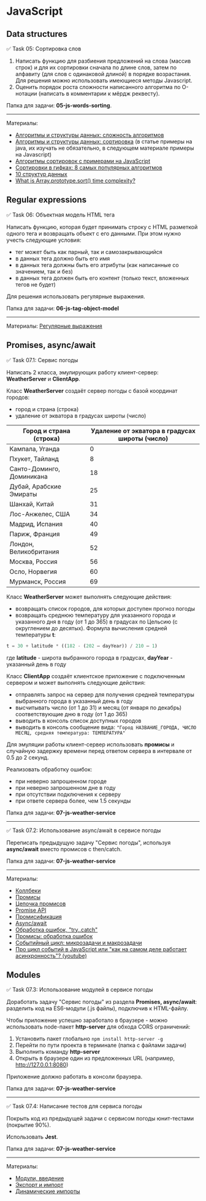 # JavaScript

## Data structures

✅ Task 05: Сортировка слов

1. Написать функцию для разбиения предложений на слова (массив строк) и для их сортировки сначала по длине слов, затем по алфавиту (для слов с одинаковой длиной) в порядке возрастания. Для решения можно использовать имеющиеся методы Javascript.
2. Оценить порядок роста сложности написанного алгоритма по О-нотации (написать в комментарии к мёрдж реквесту).

Папка для задачи: **05-js-words-sorting**.

----

Материалы:
- [Алгоритмы и структуры данных: сложность алгоритмов](https://tproger.ru/translations/algorithms-and-data-structures/)
- [Алгоритмы и структуры данных: сортировка](https://tproger.ru/translations/sorting-for-beginners/) (в статье примеры на java, их изучать не обязательно, в следующем материале примеры на Javascript)
- [Алгоритмы сортировок с примерами на JavaScript](http://mathhelpplanet.com/static.php?p=javascript-algoritmy-sortirovki)
- [Сортировки в гифках: 8 самых популярных алгоритмов](https://proglib.io/p/sort-gif)
- [10 структур данных](https://proglib.io/p/data-structures/)
- [What is Array.prototype.sort() time complexity?](https://stackoverflow.com/questions/57763205/what-is-array-prototype-sort-time-complexity)

## Regular expressions

✅ Task 06: Объектная модель HTML тега

Написать функцию, которая будет принимать строку с HTML разметкой одного тега и возвращать объект с его данными. При этом нужно учесть следующие условия:
- тег может быть как парный, так и самозакрывающийся
- в данных тега должно быть его имя
- в данных тега должны быть его атрибуты (как написанные со значением, так и без)
- в данных тега должен быть его контент (только текст, вложенных тегов не будет)

Для решения использовать регулярные выражения.

Папка для задачи: **06-js-tag-object-model**

----

Материалы:
[Регулярные выражения](https://learn.javascript.ru/regular-expressions)

## Promises, async/await

✅ Task 07.1: Сервис погоды

Написать 2 класса, эмулирующих работу клиент-сервер: **WeatherServer** и **ClientApp**.

Класс **WeatherServer** создаёт сервер погоды с базой координат городов:
- город и страна (строка)
- удаление от экватора в градусах широты (число)

| Город и страна (строка) | Удаление от экватора в градусах широты (число) |
| --- | --- |
| Кампала, Уганда | 0 |
| Пхукет, Тайланд | 8 |
| Санто-Доминго, Доминикана | 18 |
| Дубай, Арабские Эмираты | 25 |
| Шанхай, Китай | 31 |
| Лос-Анжелес, США | 34 |
| Мадрид, Испания | 40 |
| Париж, Франция | 49 |
| Лондон, Великобритания | 52 |
| Москва, Россия | 56 |
| Осло, Норвегия | 60 |
| Мурманск, Россия | 69 |

Класс **WeatherServer** может выполнять следующие действия:
* возвращать список городов, для которых доступен прогноз погоды
* возвращать среднюю температуру для указанного города и указанного дня в году (от 1 до 365) в градусах по Цельсию (с округлением до десятых). Формула вычисления средней температуры **t**:
```javascript
t = 30 + latitude * ((182 - (202 – dayYear)) / 210 – 1)
```
где **latitude** - широта выбранного города в градусах,
**dayYear** - указанный день в году

Класс **ClientApp** создаёт клиентское приложение с подключенным сервером и может выполнять следующие действия:
* отправлять запрос на сервер для получения средней температуры выбранного города в указанный день в году
* высчитывать число (от 1 до 31) и месяц (от января по декабрь) соответствующие дню в году (от 1 до 365)
* выводить в консоль список доступных городов
* выводить в консоль сообщение вида: `"Город НАЗВАНИЕ_ГОРОДА, ЧИСЛО МЕСЯЦ, средняя температура: ТЕМПЕРАТУРА"`

Для эмуляции работы клиент-сервер использовать **промисы** и случайную задержку времени перед ответом сервера в интервале от 0.5 до 2 секунд.

Реализовать обработку ошибок:
* при неверно запрошенном городе
* при неверно запрошенном дне в году
* при отсутствии подключения к серверу
* при ответе сервера более, чем 1.5 секунды

Папка для задачи: **07-js-weather-service**

----

✅ Task 07.2: Использование async/await в сервисе погоды

Переписать предыдущую задачу "Сервис погоды", используя **async/await** вместо промисов с then/catch.

Папка для задачи: **07-js-weather-service**

----

Материалы:
- [Коллбеки](https://learn.javascript.ru/callbacks)
- [Промисы](https://learn.javascript.ru/promise-basics)
- [Цепочка промисов](https://learn.javascript.ru/promise-chaining)
- [Promise API](https://learn.javascript.ru/promise-api)
- [Промисификация](https://learn.javascript.ru/promisify)
- [Async/await](https://learn.javascript.ru/async-await)
- [Обработка ошибок, "try..catch"](https://learn.javascript.ru/try-catch)
- [Промисы: обработка ошибок](https://learn.javascript.ru/promise-error-handling)
- [Событийный цикл: микрозадачи и макрозадачи](https://learn.javascript.ru/event-loop)
- [Про цикл событий в JavaScript или "как на самом деле работает асинхронность"? (youtube)](https://www.youtube.com/watch?v=8cV4ZvHXQL4&feature=youtu.be)

## Modules 

✅ Task 07.3: Использование модулей в сервисе погоды

Доработать задачу "Сервис погоды" из раздела **Promises, async/await**: разделить код на ES6-модули (.js файлы), подключив к HTML-файлу.

Чтобы приложение успешно заработало в браузере - можно использовать node-пакет **http-server** для обхода CORS ограничений:
1. Установить пакет глобально `npm install http-server -g`
2. Перейти по пути проекта в терминале (папка с файлами задачи)
3. Выполнить команду **http-server**
4. Открыть в браузере один из предложенных URL (например, http://127.0.0.1:8080)

Приложение должно работать в консоли браузера.

Папка для задачи: **07-js-weather-service**

----

✅ Task 07.4: Написание тестов для сервиса погоды

Покрыть код из предыдущей задачи с сервисом погоды юнит-тестами (покрытие 90%).

Использовать **Jest**.

Папка для задачи: **07-js-weather-service**

----

Материалы:
- [Модули, введение](https://learn.javascript.ru/modules-intro)
- [Экспорт и импорт](https://learn.javascript.ru/import-export)
- [Динамические импорты](https://learn.javascript.ru/modules-dynamic-imports)